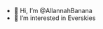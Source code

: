 - 👋 Hi, I’m @AllannahBanana
- 👀 I’m interested in Everskies


<!---
AllannahBanana/AllannahBanana is a ✨ special ✨ repository because its `README.md` (this file) appears on your GitHub profile.
You can click the Preview link to take a look at your changes.
--->
